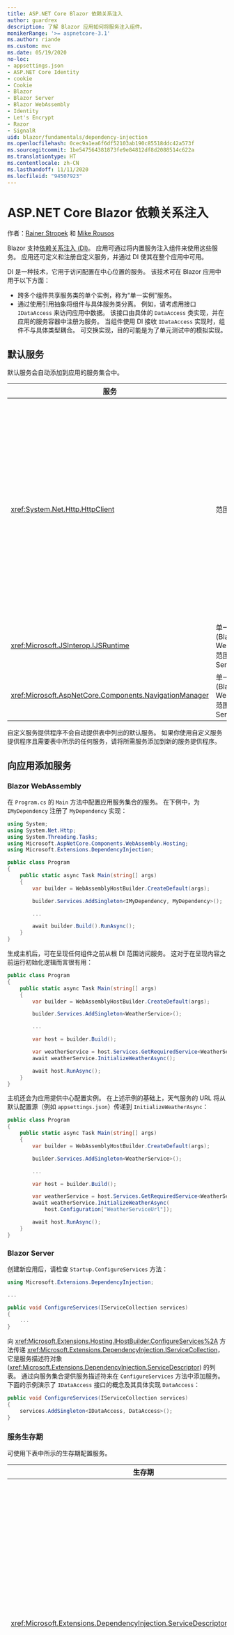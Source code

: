 ```yaml
---
title: ASP.NET Core Blazor 依赖关系注入
author: guardrex
description: 了解 Blazor 应用如何将服务注入组件。
monikerRange: '>= aspnetcore-3.1'
ms.author: riande
ms.custom: mvc
ms.date: 05/19/2020
no-loc:
- appsettings.json
- ASP.NET Core Identity
- cookie
- Cookie
- Blazor
- Blazor Server
- Blazor WebAssembly
- Identity
- Let's Encrypt
- Razor
- SignalR
uid: blazor/fundamentals/dependency-injection
ms.openlocfilehash: 0cec9a1ea6f6df52103ab190c85518ddc42a573f
ms.sourcegitcommit: 1be547564381873fe9e84812df8d2088514c622a
ms.translationtype: HT
ms.contentlocale: zh-CN
ms.lasthandoff: 11/11/2020
ms.locfileid: "94507923"
---
```

# <a name="aspnet-core-no-locblazor-dependency-injection"></a>ASP.NET Core Blazor 依赖关系注入

作者：[Rainer Stropek](https://www.timecockpit.com) 和 [Mike Rousos](https://github.com/mjrousos)

Blazor 支持[依赖关系注入 (DI)](xref:fundamentals/dependency-injection)。 应用可通过将内置服务注入组件来使用这些服务。 应用还可定义和注册自定义服务，并通过 DI 使其在整个应用中可用。

DI 是一种技术，它用于访问配置在中心位置的服务。 该技术可在 Blazor 应用中用于以下方面：

* 跨多个组件共享服务类的单个实例，称为“单一实例”服务。
* 通过使用引用抽象将组件与具体服务类分离。 例如，请考虑用接口 `IDataAccess` 来访问应用中数据。 该接口由具体的 `DataAccess` 类实现，并在应用的服务容器中注册为服务。 当组件使用 DI 接收 `IDataAccess` 实现时，组件不与具体类型耦合。 可交换实现，目的可能是为了单元测试中的模拟实现。

## <a name="default-services"></a>默认服务

默认服务会自动添加到应用的服务集合中。

| 服务 | 生存期 | 描述 |
| ------- | -------- | ----------- |
| <xref:System.Net.Http.HttpClient> | 范围内 | 提供用于发送 HTTP 请求以及从 URI 标识的资源接收 HTTP 响应的方法。<br><br>Blazor WebAssembly 应用中 <xref:System.Net.Http.HttpClient> 的实例使用浏览器在后台处理 HTTP 流量。<br><br>默认情况下，Blazor Server 应用不包含配置为服务的 <xref:System.Net.Http.HttpClient>。 向 Blazor Server 应用提供 <xref:System.Net.Http.HttpClient>。<br><br>有关详细信息，请参阅 <xref:blazor/call-web-api>。<br><br><xref:System.Net.Http.HttpClient> 注册为作用域服务，而不是单一实例。 有关详细信息，请参阅[服务生存期](#service-lifetime)部分。 |
| <xref:Microsoft.JSInterop.IJSRuntime> | 单一实例 (Blazor WebAssembly)<br>范围内 (Blazor Server) | 表示在其中调度 JavaScript 调用的 JavaScript 运行时实例。 有关详细信息，请参阅 <xref:blazor/call-javascript-from-dotnet>。 |
| <xref:Microsoft.AspNetCore.Components.NavigationManager> | 单一实例 (Blazor WebAssembly)<br>范围内 (Blazor Server) | 包含用于处理 URI 和导航状态的帮助程序。 有关详细信息，请参阅 [URI 和导航状态帮助程序](xref:blazor/fundamentals/routing#uri-and-navigation-state-helpers)。 |

自定义服务提供程序不会自动提供表中列出的默认服务。 如果你使用自定义服务提供程序且需要表中所示的任何服务，请将所需服务添加到新的服务提供程序。

## <a name="add-services-to-an-app"></a>向应用添加服务

### Blazor WebAssembly

在 `Program.cs` 的 `Main` 方法中配置应用服务集合的服务。 在下例中，为 `IMyDependency` 注册了 `MyDependency` 实现：

```csharp
using System;
using System.Net.Http;
using System.Threading.Tasks;
using Microsoft.AspNetCore.Components.WebAssembly.Hosting;
using Microsoft.Extensions.DependencyInjection;

public class Program
{
    public static async Task Main(string[] args)
    {
        var builder = WebAssemblyHostBuilder.CreateDefault(args);

        builder.Services.AddSingleton<IMyDependency, MyDependency>();

        ...

        await builder.Build().RunAsync();
    }
}
```

生成主机后，可在呈现任何组件之前从根 DI 范围访问服务。 这对于在呈现内容之前运行初始化逻辑而言很有用：

```csharp
public class Program
{
    public static async Task Main(string[] args)
    {
        var builder = WebAssemblyHostBuilder.CreateDefault(args);

        builder.Services.AddSingleton<WeatherService>();

        ...

        var host = builder.Build();

        var weatherService = host.Services.GetRequiredService<WeatherService>();
        await weatherService.InitializeWeatherAsync();

        await host.RunAsync();
    }
}
```

主机还会为应用提供中心配置实例。 在上述示例的基础上，天气服务的 URL 将从默认配置源（例如 `appsettings.json`）传递到 `InitializeWeatherAsync`：

```csharp
public class Program
{
    public static async Task Main(string[] args)
    {
        var builder = WebAssemblyHostBuilder.CreateDefault(args);

        builder.Services.AddSingleton<WeatherService>();

        ...

        var host = builder.Build();

        var weatherService = host.Services.GetRequiredService<WeatherService>();
        await weatherService.InitializeWeatherAsync(
            host.Configuration["WeatherServiceUrl"]);

        await host.RunAsync();
    }
}
```

### Blazor Server

创建新应用后，请检查 `Startup.ConfigureServices` 方法：

```csharp
using Microsoft.Extensions.DependencyInjection;

...

public void ConfigureServices(IServiceCollection services)
{
    ...
}
```

向 <xref:Microsoft.Extensions.Hosting.IHostBuilder.ConfigureServices%2A> 方法传递 <xref:Microsoft.Extensions.DependencyInjection.IServiceCollection>，它是服务描述符对象 (<xref:Microsoft.Extensions.DependencyInjection.ServiceDescriptor>) 的列表。 通过向服务集合提供服务描述符来在 `ConfigureServices` 方法中添加服务。 下面的示例演示了 `IDataAccess` 接口的概念及其具体实现 `DataAccess`：

```csharp
public void ConfigureServices(IServiceCollection services)
{
    services.AddSingleton<IDataAccess, DataAccess>();
}
```

### <a name="service-lifetime"></a>服务生存期

可使用下表中所示的生存期配置服务。

| 生存期 | 描述 |
| -------- | ----------- |
| <xref:Microsoft.Extensions.DependencyInjection.ServiceDescriptor.Scoped%2A> | Blazor WebAssembly 应用当前没有 DI 范围的概念。 已注册 `Scoped` 的服务的行为与 `Singleton` 服务类似。 但是，Blazor Server 托管模型支持 `Scoped` 生存期。 在 Blazor Server 应用中，范围内服务注册的范围为“连接”。 因此，即使当前意图是在 Blazor WebAssembly 应用的浏览器中运行客户端，对于范围应限定为当前用户的服务来说，首选使用作用域服务。 |
| <xref:Microsoft.Extensions.DependencyInjection.ServiceDescriptor.Singleton%2A> | DI 创建服务的单个实例。 需要 `Singleton` 服务的所有组件都会接收同一服务的实例。 |
| <xref:Microsoft.Extensions.DependencyInjection.ServiceDescriptor.Transient%2A> | 每当组件从服务容器获取 `Transient` 服务的实例时，它都会接收该服务的新实例。 |

DI 系统基于 ASP.NET Core 中的 DI 系统。 有关详细信息，请参阅 <xref:fundamentals/dependency-injection>。

## <a name="request-a-service-in-a-component"></a>在组件中请求服务

将服务添加到服务集合后，使用 [\@inject](xref:mvc/views/razor#inject) Razor 指令将服务注入组件。 [`@inject`](xref:mvc/views/razor#inject) 有两个参数：

* 类型：要注入的服务的类型。
* 属性：接收注入的应用服务的属性的名称。 属性无需手动创建。 编译器会创建属性。

有关详细信息，请参阅 <xref:mvc/views/dependency-injection>。

使用多个 [`@inject`](xref:mvc/views/razor#inject) 语句来注入不同的服务。

下面的示例展示了如何使用 [`@inject`](xref:mvc/views/razor#inject)。 将实现 `Services.IDataAccess` 的服务注入组件的 `DataRepository` 属性中。 请注意代码是如何仅使用 `IDataAccess` 抽象的：

[!code-razor[](dependency-injection/samples_snapshot/3.x/CustomerList.razor?highlight=2-3,20)]

在内部，生成的属性 (`DataRepository`) 使用 [`[Inject]`](xref:Microsoft.AspNetCore.Components.InjectAttribute) 特性。 通常，不直接使用此特性。 如果组件需要基类，并且基类也需要注入的属性，请手动添加 [`[Inject]`](xref:Microsoft.AspNetCore.Components.InjectAttribute) 特性：

```csharp
using Microsoft.AspNetCore.Components;

public class ComponentBase : IComponent
{
    [Inject]
    protected IDataAccess DataRepository { get; set; }

    ...
}
```

在派生自基类的组件中，不需要 [`@inject`](xref:mvc/views/razor#inject) 指令。 基类的 <xref:Microsoft.AspNetCore.Components.InjectAttribute> 就已足够：

```razor
@page "/demo"
@inherits ComponentBase

<h1>Demo Component</h1>
```

## <a name="use-di-in-services"></a>在服务中使用 DI

复杂的服务可能需要其他服务。 在前面的示例中，`DataAccess` 可能需要 <xref:System.Net.Http.HttpClient> 默认服务。 [`@inject`](xref:mvc/views/razor#inject)（或 [`[Inject]`](xref:Microsoft.AspNetCore.Components.InjectAttribute) 特性）在服务中不可用。 必须改用构造函数注入。 通过向服务的构造函数添加参数来添加所需服务。 当 DI 创建服务时，它会在构造函数中识别其所需的服务，并相应地提供这些服务。 在下面的示例中，构造函数通过 DI 接收 <xref:System.Net.Http.HttpClient>。 <xref:System.Net.Http.HttpClient> 是默认服务。

```csharp
public class DataAccess : IDataAccess
{
    public DataAccess(HttpClient http)
    {
        ...
    }
}
```

构造函数注入的先决条件：

* 必须存在一个构造函数，其参数可完全通过 DI 实现。 如果指定默认值，则允许使用 DI 未涵盖的其他参数。
* 适用的构造函数必须是 `public`。
* 必须存在一个适用的构造函数。 如果出现歧义，DI 会引发异常。

## <a name="utility-base-component-classes-to-manage-a-di-scope"></a>用于管理 DI 范围的实用工具基组件类

在 ASP.NET Core 应用中，Scoped 服务的范围通常限定为当前请求。 请求完成后，DI 系统将处置所有 Scoped 或 Transient 服务。 在 Blazor Server 应用中，请求范围会在客户端连接期间一直持续存在，这可能导致暂时性和范围内服务的生存期比预期要长得多。 在 Blazor WebAssembly 应用中，已注册范围内生存期的服务被视为单一实例，因此它们的生存期比典型 ASP.NET Core 应用中的范围内服务要长。

> [!NOTE]
> 若要在应用中检测可释放的暂时性服务，请参阅[检测暂时性可释放对象](#detect-transient-disposables)部分。

限制 Blazor 应用中服务生存期的一种方法是使用 <xref:Microsoft.AspNetCore.Components.OwningComponentBase> 类型。 <xref:Microsoft.AspNetCore.Components.OwningComponentBase> 是派生自 <xref:Microsoft.AspNetCore.Components.ComponentBase> 的一种抽象类型，它会创建与组件生存期相对应的 DI 范围。 通过使用此范围，可使用具有 Scoped 生存期的 DI 服务，并使其生存期与组件的生存期一样长。 销毁组件时，也会处置组件的 Scoped 服务提供程序提供的服务。 这对以下服务很有用：

* 由于 Transient 生存期不适用而应在组件中重复使用的服务。
* 由于 Singleton 生存期不适用而不得跨组件共享的服务。

可使用下面两个版本的 <xref:Microsoft.AspNetCore.Components.OwningComponentBase> 类型：

* <xref:Microsoft.AspNetCore.Components.OwningComponentBase> 是 <xref:Microsoft.AspNetCore.Components.ComponentBase> 类型的抽象、可释放子级，其具有 <xref:System.IServiceProvider> 类型的受保护的 <xref:Microsoft.AspNetCore.Components.OwningComponentBase.ScopedServices> 属性。 此提供程序可用于解析范围限定为组件生存期的服务。

  使用 [`@inject`](xref:mvc/views/razor#inject) 或 [`[Inject]`](xref:Microsoft.AspNetCore.Components.InjectAttribute) 特性注入到组件中的 DI 服务不在组件的范围内创建。 要使用组件的范围，必须使用 <xref:Microsoft.Extensions.DependencyInjection.ServiceProviderServiceExtensions.GetRequiredService%2A> 或 <xref:System.IServiceProvider.GetService%2A> 解析服务。 任何使用 <xref:Microsoft.AspNetCore.Components.OwningComponentBase.ScopedServices> 提供程序进行解析的服务都具有从同一范围提供的依赖关系。

  ```razor
  @page "/preferences"
  @using Microsoft.Extensions.DependencyInjection
  @inherits OwningComponentBase

  <h1>User (@UserService.Name)</h1>

  <ul>
      @foreach (var setting in SettingService.GetSettings())
      {
          <li>@setting.SettingName: @setting.SettingValue</li>
      }
  </ul>

  @code {
      private IUserService UserService { get; set; }
      private ISettingService SettingService { get; set; }

      protected override void OnInitialized()
      {
          UserService = ScopedServices.GetRequiredService<IUserService>();
          SettingService = ScopedServices.GetRequiredService<ISettingService>();
      }
  }
  ```

* <xref:Microsoft.AspNetCore.Components.OwningComponentBase%601> 派生自 <xref:Microsoft.AspNetCore.Components.OwningComponentBase>，并添加从范围内 DI 提供程序返回 `T` 实例的 <xref:Microsoft.AspNetCore.Components.OwningComponentBase%601.Service%2A> 属性。 当存在一项应用需要从使用组件范围的 DI 容器中获取的主服务时，不必使用 <xref:System.IServiceProvider> 的实例即可通过此类型便捷地访问 Scoped 服务。 <xref:Microsoft.AspNetCore.Components.OwningComponentBase.ScopedServices> 属性可用，因此应用可获取其他类型的服务（如有必要）。

  ```razor
  @page "/users"
  @attribute [Authorize]
  @inherits OwningComponentBase<AppDbContext>

  <h1>Users (@Service.Users.Count())</h1>

  <ul>
      @foreach (var user in Service.Users)
      {
          <li>@user.UserName</li>
      }
  </ul>
  ```

## <a name="use-of-an-entity-framework-core-ef-core-dbcontext-from-di"></a>使用来自 DI 的 Entity Framework Core (EF Core) DbContext

有关详细信息，请参阅 <xref:blazor/blazor-server-ef-core>。

## <a name="detect-transient-disposables"></a>检测暂时性可释放对象

下面的示例演示如何在应使用 <xref:Microsoft.AspNetCore.Components.OwningComponentBase> 的应用中检测可释放的暂时性服务。 有关详细信息，请参阅[用于管理 DI 范围的实用工具基组件类](#utility-base-component-classes-to-manage-a-di-scope)部分。

### Blazor WebAssembly

`DetectIncorrectUsagesOfTransientDisposables.cs`:

[!code-csharp[](dependency-injection/samples_snapshot/3.x/transient-disposables/DetectIncorrectUsagesOfTransientDisposables-wasm.cs)]

在以下示例中检测到 `TransientDisposable` (`Program.cs`)：

::: moniker range=">= aspnetcore-5.0"

[!code-csharp[](dependency-injection/samples_snapshot/5.x/transient-disposables/wasm-program.cs?highlight=6,9,17,22-25)]

::: moniker-end

::: moniker range="< aspnetcore-5.0"

[!code-csharp[](dependency-injection/samples_snapshot/3.x/transient-disposables/wasm-program.cs?highlight=6,9,17,22-25)]

::: moniker-end

### Blazor Server

`DetectIncorrectUsagesOfTransientDisposables.cs`:

[!code-csharp[](dependency-injection/samples_snapshot/3.x/transient-disposables/DetectIncorrectUsagesOfTransientDisposables-server.cs)]

`Program`:

[!code-csharp[](dependency-injection/samples_snapshot/3.x/transient-disposables/server-program.cs?highlight=3)]

在以下示例中检测到 `TransientDependency` (`Startup.cs`)：

[!code-csharp[](dependency-injection/samples_snapshot/3.x/transient-disposables/server-startup.cs?highlight=6-8,11-32)]

## <a name="additional-resources"></a>其他资源

* <xref:fundamentals/dependency-injection>
* [暂时和共享实例的 `IDisposable` 指南](xref:fundamentals/dependency-injection#idisposable-guidance-for-transient-and-shared-instances)
* <xref:mvc/views/dependency-injection>
